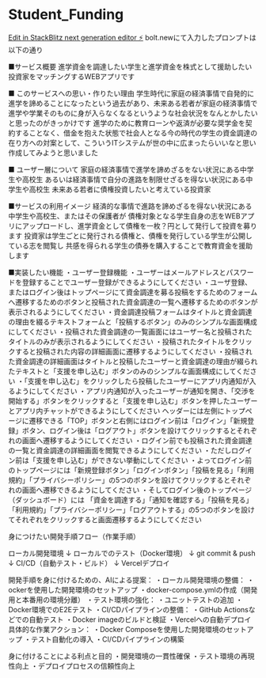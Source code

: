 # Student_Funding

[Edit in StackBlitz next generation editor ⚡️](https://stackblitz.com/~/github.com/kazuP-kazufumi/Student_Funding)
bolt.newにて入力したプロンプトは以下の通り

■サービス概要 進学資金を調達したい学生と進学資金を株式として援助したい投資家をマッチングするWEBアプリです

■ このサービスへの思い・作りたい理由 学生時代に家庭の経済事情で自発的に進学を諦めることになったという過去があり、未来ある若者が家庭の経済事情で進学や学業そのものに身が入らなくなるというような社会状況をなんとかしたいと思ったのがきっかけです
進学のために教育ローンや返済が必要な奨学金を契約することなく、借金を抱えた状態で社会人となる今の時代の学生の資金調達の在り方への対案として、こういうITシステムが世の中に広まったらいいなと思い作成してみようと思いました

■ ユーザー層について 家庭の経済事情で進学を諦めざるをない状況にある中学生や高校生 あるいは経済事情で自分の進路を制限せざるを得ない状況にある中学生や高校生 未来ある若者に債権投資したいと考えている投資家

■サービスの利用イメージ 経済的な事情で進路を諦めざるを得ない状況にある中学生や高校生、またはその保護者が 債権対象となる学生自身の志をWEBアプリにアップロードし、進学資金として債権を一枚？円として発行して投資を募ります 投資家は学生ごとに発行される債権と、債権を発行している学生が公開している志を閲覧し 共感を得られる学生の債券を購入することで教育資金を援助します

■実装したい機能
・ユーザー登録機能 ・ユーザーはメールアドレスとパスワードを登録することでユーザー登録ができるようにしてください
・ユーザ登録、またはログイン後はトップページにて資金調達を募る投稿をするためのフォームへ遷移するためのボタンと投稿された資金調達の一覧へ遷移するためのボタンが表示されるようにしてください
・資金調達投稿フォームはタイトルと資金調達の理由を綴るテキストフォームと「投稿するボタン」のみのシンプルな画面構成にしてください
・投稿された資金調達の一覧画面にはユーザー名と投稿されたタイトルのみが表示されるようにしてください
・投稿されたタイトルをクリックすると投稿された内容の詳細画面に遷移するようにしてください
・投稿された資金調達の詳細画面はタイトルと投稿したユーザーと資金調達の理由が綴られたテキストと「支援を申し込む」ボタンのみのシンプルな画面構成にしてください
・「支援を申し込む」をクリックしたら投稿したユーザーにアプリ内通知が入るようにしてください
・アプリ内通知が入ったユーザーが通知を開き、「交渉を開始する」ボタンをクリックすると「支援を申し込む」ボタンを押したユーザーとアプリ内チャットができるようにしてください
ヘッダーには左側にトップページに遷移できる「TOP」ボタンと右側にはログイン前は「ログイン」「新規登録」ボタン、ログイン後は「ログアウト」ボタンを設けてクリックするとそれぞれの画面へ遷移するようにしてください
・ログイン前でも投稿された資金調達の一覧と資金調達の詳細画面を閲覧できるようにしてください
・ただしログイン前は「支援を申し込む」ができない挙動にしてください
・よってログイン前のトップページには「新規登録ボタン」「ログインボタン」「投稿を見る」「利用規約」「プライバシーポリシー」の5つのボタンを設けてクリックするとそれぞれの画面へ遷移できるようにしてください
・そしてログイン後のトップページ（ダッシュボード）には 「資金を調達する」「通知を確認する」「投稿を見る」「利用規約」「プライバシーポリシー」「ログアウトする」の5つのボタンを設けてそれぞれをクリックすると画面遷移するようにしてください

身につけたい開発手順フロー（作業手順）

   ローカル開発環境
   ↓
   ローカルでのテスト（Docker環境）
   ↓
   git commit & push
   ↓
   CI/CD（自動テスト・ビルド）
   ↓
   Vercelデプロイ

開発手順を身に付けるための、AIによる提案：
・ローカル開発環境の整備：
・ockerを使用した開発環境のセットアップ
・docker-compose.ymlの作成（開発用と本番用の環境分離）
・テスト環境の強化：
・ユニットテストの追加
・Docker環境でのE2Eテスト
・CI/CDパイプラインの整備：
・GitHub Actionsなどでの自動テスト
・Docker imageのビルドと検証
・Vercelへの自動デプロイ
具体的な作業アクション：
・Docker Composeを使用した開発環境のセットアップ
・テスト自動化の導入
・CI/CDパイプラインの構築

身に付けることによる利点と目的
・開発環境の一貫性確保
・テスト環境の再現性向上
・デプロイプロセスの信頼性向上